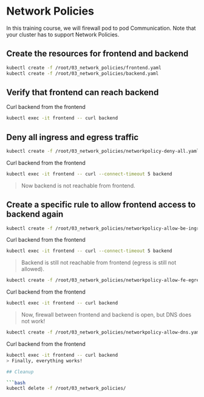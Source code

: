 # Network Policies

In this training course, we will firewall pod to pod Communication. Note that your cluster has to support Network Policies.

## Create the resources for frontend and backend

```bash
kubectl create -f /root/03_network_policies/frontend.yaml
kubectl create -f /root/03_network_policies/backend.yaml
```

## Verify that frontend can reach backend

Curl backend from the frontend
```bash
kubectl exec -it frontend -- curl backend
```

## Deny all ingress and egress traffic

```bash
kubectl create -f /root/03_network_policies/networkpolicy-deny-all.yaml
```

Curl backend from the frontend
```bash
kubectl exec -it frontend -- curl --connect-timeout 5 backend
```

>Now backend is not reachable from frontend.

## Create a specific rule to allow frontend access to backend again

```bash
kubectl create -f /root/03_network_policies/networkpolicy-allow-be-ingress.yaml
```

Curl backend from the frontend
```bash
kubectl exec -it frontend -- curl --connect-timeout 5 backend
```
>Backend is still not reachable from frontend (egress is still not allowed).

```bash
kubectl create -f /root/03_network_policies/networkpolicy-allow-fe-egress.yaml
```

Curl backend from the frontend
```bash
kubectl exec -it frontend -- curl backend
```
>Now, firewall between frontend and backend is open, but DNS does not work!

```bash
kubectl create -f /root/03_network_policies/networkpolicy-allow-dns.yaml
```

Curl backend from the frontend
```bash
kubectl exec -it frontend -- curl backend
> Finally, everything works!

## Cleanup

```bash
kubectl delete -f /root/03_network_policies/
```
